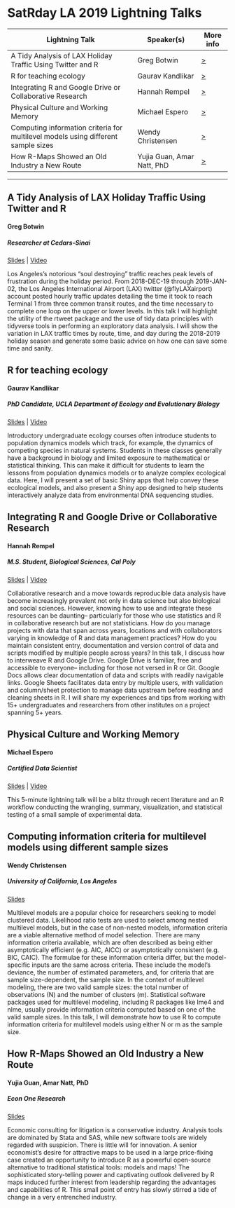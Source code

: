 # SatRday LA 2019 Lightning Talks

Lightning Talk | Speaker(s) | More info
------------------------------------|------------------------|--------
A Tidy Analysis of LAX Holiday Traffic Using Twitter and R | Greg Botwin | [>](#A-Tidy-Analysis-of-LAX-Holiday-Traffic-Using-Twitter-and-R)
R for teaching ecology | Gaurav Kandlikar | [>](#R-for-teaching-ecology)
Integrating R and Google Drive or Collaborative Research | Hannah Rempel | [>](#Integrating-R-and-Google-Drive-or-Collaborative-Research)
Physical Culture and Working Memory | Michael Espero | [>](#Physical-Culture-and-Working-Memory)
Computing information criteria for multilevel models using different sample sizes | Wendy Christensen | [>](#Computing-information-criteria-for-multilevel-models-using-different-sample-sizes)
How R-Maps Showed an Old Industry a New Route | Yujia Guan, Amar Natt, PhD | [>](#How-R\-Maps-Showed-an-Old-Industry-a-New-Route)
---

## A Tidy Analysis of LAX Holiday Traffic Using Twitter and R
#### Greg Botwin
##### Researcher at Cedars-Sinai
[Slides](https://github.com/satRdays/losangeles/blob/master/2019/slides/08LightningTalks/01A%20Tidy%20Analysis%20of%20LAX%20Holiday%20Traffic%20Using%20Twitter%20and%20R%20-%20UPDATED.pdf) | 
[Video](https://youtu.be/D-MYUGZLrdQ)

Los Angeles’s notorious “soul destroying” traffic reaches peak levels of frustration during the holiday period. From 2018-DEC-19 through 2019-JAN-02, the Los Angeles International Airport (LAX) twitter (@flyLAXairport) account posted hourly traffic updates detailing the time it took to reach Terminal 1 from three common transit routes, and the time necessary to complete one loop on the upper or lower levels. In this talk I will highlight the utility of the rtweet package and the use of tidy data principles with tidyverse tools in performing an exploratory data analysis. I will show the variation in LAX traffic times by route, time, and day during the 2018-2019 holiday season and generate some basic advice on how one can save some time and sanity.


## R for teaching ecology
#### Gaurav Kandlikar
##### PhD Candidate, UCLA Department of Ecology and Evolutionary Biology
[Slides](https://github.com/satRdays/losangeles/blob/master/2019/slides/08LightningTalks/02gkandlikar-r-for-teaching-ecology.pdf) | 
[Video](https://youtu.be/9J8sjgpVk-E)

Introductory undergraduate ecology courses often introduce students to population dynamics models which track, for example, the dynamics of competing species in natural systems. Students in these classes generally have a background in biology and limited exposure to mathematical or statistical thinking. This can make it difficult for students to learn the lessons from population dynamics models or to analyze complex ecological data. Here, I will present a set of basic Shiny apps that help convey these ecological models, and also present a Shiny app designed to help students interactively analyze data from environmental DNA sequencing studies.


## Integrating R and Google Drive or Collaborative Research
#### Hannah Rempel
##### M.S. Student, Biological Sciences, Cal Poly

[Slides](https://github.com/satRdays/losangeles/blob/master/2019/slides/08LightningTalks/03HRempel_SatRdaysLALightingTalk_RandGDrive.pdf) | [Video](https://youtu.be/xDi_hLfjX2k)

Collaborative research and a move towards reproducible data analysis have become increasingly prevalent not only in data science but also biological and social sciences. However, knowing how to use and integrate these resources can be daunting– particularly for those who use statistics and R in collaborative research but are not statisticians. How do you manage projects with data that span across years, locations and with collaborators varying in knowledge of R and data management practices? How do you maintain consistent entry, documentation and version control of data and scripts modified by multiple people across years? In this talk, I discuss how to interweave R and Google Drive. Google Drive is familiar, free and accessible to everyone– including for those not versed in R or Git. Google Docs allows clear documentation of data and scripts with readily navigable links. Google Sheets facilitates data entry by multiple users, with validation and column/sheet protection to manage data upstream before reading and cleaning sheets in R. I will share my experiences and tips from working with 15+ undergraduates and researchers from other institutes on a project spanning 5+ years.


## Physical Culture and Working Memory
#### Michael Espero
##### Certified Data Scientist
[Slides](https://docs.google.com/presentation/d/1bwYYwOFlvZjyEjNS_yElC3IwulV1AXre0g0l9DdOW2g/) | 
[Video](https://youtu.be/xu6hFpLji0U)

This 5-minute lightning talk will be a blitz through recent literature and an R workflow conducting the wrangling, summary, visualization, and statistical testing of a small sample of experimental data.


## Computing information criteria for multilevel models using different sample sizes
#### Wendy Christensen
##### University of California, Los Angeles
[Slides](https://github.com/satRdays/losangeles/blob/master/2019/slides/08LightningTalks/05Christensen%20SatRDay%20Lightning%20Talk.pdf)

Multilevel models are a popular choice for researchers seeking to model clustered data. Likelihood ratio tests are used to select among nested multilevel models, but in the case of non-nested models, information criteria are a viable alternative method of model selection. There are many information criteria available, which are often described as being either asymptotically efficient (e.g. AIC, AICC) or asymptotically consistent (e.g. BIC, CAIC). The formulae for these information criteria differ, but the model-specific inputs are the same across criteria. These include the model’s deviance, the number of estimated parameters, and, for criteria that are sample size-dependent, the sample size. In the context of multilevel modeling, there are two valid sample sizes: the total number of observations (N) and the number of clusters (m). Statistical software packages used for multilevel modeling, including R packages like lme4 and nlme, usually provide information criteria computed based on one of the valid sample sizes. In this talk, I will demonstrate how to use R to compute information criteria for multilevel models using either N or m as the sample size. 


## How R-Maps Showed an Old Industry a New Route
#### Yujia Guan, Amar Natt, PhD
##### Econ One Research
[Slides](http://rpubs.com/Yujia/483519)

Economic consulting for litigation is a conservative industry. Analysis tools are dominated by Stata and SAS, while new software tools are widely regarded with suspicion. There is little will for innovation. A senior economist’s desire for attractive maps to be used in a large price-fixing case created an opportunity to introduce R as a powerful open-source alternative to traditional statistical tools: models and maps! The sophisticated story-telling power and captivating outlook delivered by R maps induced further interest from leadership regarding the advantages and capabilities of R. This small point of entry has slowly stirred a tide of change in a very entrenched industry.
